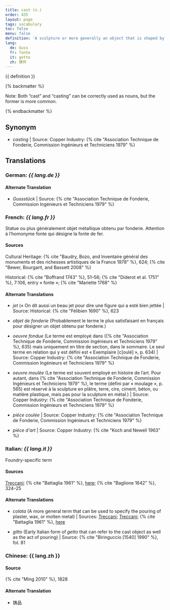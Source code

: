 ```yaml
---
title: cast (n.)
order: 435
layout: page
tags: vocabulary
toc: false
menu: false
definition: 'A sculpture or more generally an object that is shaped by pouring a molten material or a slurry into a {% def "mold" %} in which it will solidify. Plaster of paris, metal, and wax are among the cast-forming sculptural materials routinely involved in {% def "bronze" %} production. The term may also refer to the amount of homogenous molten metal resulting from a single {% def "pour" %}.'
lang:
  de: Guss
  fr: fonte
  it: getto
  zh: 铸件
---
```


{{ definition }}

{% backmatter %}

Note: Both “cast” and “casting” can be correctly used as nouns, but the former is more common.

{% endbackmatter %}

## Synonym

- *casting* | Source: Copper Industry: {% cite "Association Technique de Fonderie, Commission Ingénieurs et Techniciens 1979" %}

## Translations

<div class="accordion">

### **German**: *{{ lang.de }}*

#### Alternate Translation

- *Gussstück* | Source: {% cite "Association Technique de Fonderie, Commission Ingénieurs et Techniciens 1979" %}

### **French**: *{{ lang.fr }}*

Statue ou plus généralement objet métallique obtenu par fonderie. Attention à l’homonyme fonte qui désigne la fonte de fer.

#### Sources

Cultural Heritage: {% cite "Baudry, Bozo, and Inventaire général des monuments et des richesses artistiques de la France 1978" %}, 624; {% cite "Bewer, Bourgarit, and Bassett 2008" %}

Historical: {% cite "Boffrand 1743" %}, 51–56; {% cite "Diderot et al. 1751" %}, 7:106, entry « fonte »; {% cite "Mariette 1768" %}

#### Alternate Translations

- *jet* (« On dit aussi un beau jet pour dire une figure qui a esté bien jettée |
Source: Historical: {% cite "Félibien 1690" %}, 623

- *objet de fonderie* (Probablement le terme le plus satisfaisant en français pour désigner un objet obtenu par fonderie.)

- *oeuvre fondue* (Le terme est employé dans ({% cite "Association Technique de Fonderie, Commission Ingénieurs et Techniciens 1979" %}, 635) mais uniquement en titre de section, dans le sommaire. Le seul terme en relation qui y est défini est « Exemplaire [c]oulé] », p. 634) | Source: Copper Industry: {% cite "Association Technique de Fonderie, Commission Ingénieurs et Techniciens 1979" %}

- *oeuvre moulée* (Le terme est souvent employé en histoire de l’art. Pour autant, dans {% cite "Association Technique de Fonderie, Commission Ingénieurs et Techniciens 1979" %}, le terme (défini par « moulage », p. 565) est réservé à la sculpture en plâtre, terre, cire, ciment, béton, ou matière plastique, mais pas pour la sculpture en métal.) | Source: Copper Industry: {% cite "Association Technique de Fonderie, Commission Ingénieurs et Techniciens 1979" %}

- *pièce coulée* | Source: Copper Industry: {% cite "Association Technique de Fonderie, Commission Ingénieurs et Techniciens 1979" %}

- *pièce d'art* | Source: Copper Industry: {% cite "Koch and Newell 1963" %}

### **Italian**: *{{ lang.it }}*

Foundry-specific term

#### Sources

[Treccani](http://www.treccani.it/vocabolario/getto/); {% cite "Battaglia 1961" %}, [here](http://www.gdli.it/pdf_viewer/Scripts/pdf.js/web/viewer.asp?file=/PDF/GDLI06/GDLI_06_ocr_730.pdf&parola=Getto); {% cite "Baglione 1642" %}, 324–25

#### Alternate Translations

- *colata* (A more general term that can be used to specify the pouring of plaster, wax, or molten metal) | Sources: [Treccani](https://www.treccani.it/enciclopedia/colata/); [Treccani](https://www.treccani.it/enciclopedia/fusione_%28Enciclopedia-Italiana%29); {% cite "Battaglia 1961" %}, [here](http://www.gdli.it/pdf_viewer/Scripts/pdf.js/web/viewer.asp?file=/PDF/GDLI03/GDLI_03_ocr_279.pdf&parola=Colata)

- *gitto* (Early Italian form of *getto* that can refer to the cast object as well as the act of pouring) | Source: {% cite "Biringuccio [1540] 1990" %}, fol. 81

### **Chinese**: {{ lang.zh }}

#### Source

{% cite "Ming 2010" %}, 1828

#### Alternate Translation

- 铸品

</div>
